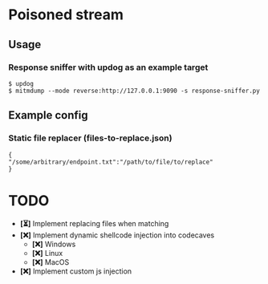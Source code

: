 # Poisoned stream
## Usage
### Response sniffer with updog as an example target
```$ updog```</br>
```$ mitmdump --mode reverse:http://127.0.0.1:9090 -s response-sniffer.py```
## Example config
### Static file replacer (files-to-replace.json)</br>
```
{
"/some/arbitrary/endpoint.txt":"/path/to/file/to/replace"
}
```
# TODO
- **[⏳]** Implement replacing files when matching
- **[❌]** Implement dynamic shellcode injection into codecaves
  - **[❌]** Windows
  - **[❌]** Linux
  - **[❌]** MacOS
- **[❌]** Implement custom js injection

